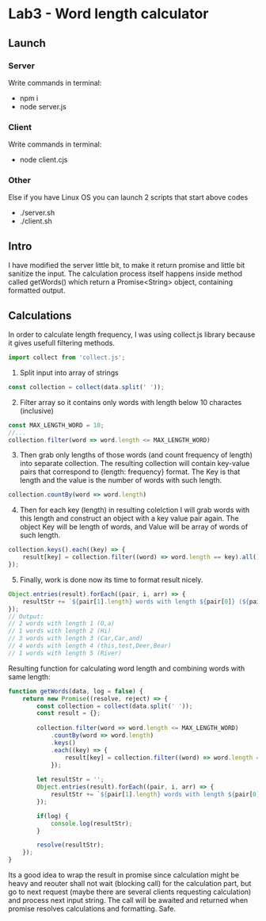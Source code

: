 # Lab3 - Word length calculator

## Launch
### Server
Write commands in terminal:
- npm i
- node server.js

### Client
Write commands in terminal:
- node client.cjs

### Other
Else if you have Linux OS you can launch 2 scripts that start above codes
- ./server.sh
- ./client.sh

## Intro
I have modified the server little bit, to make it return promise and little bit sanitize the input.
The calculation process itself happens inside method called getWords() which return a Promise\<String> object,
containing formatted output.

## Calculations
In order to calculate length frequency, I was using collect.js library because it gives usefull filtering methods. 
```js
import collect from 'collect.js';
```
1. Split input into array of strings
```js
const collection = collect(data.split(' '));
```
2. Filter array so it contains only words with length below 10 charactes (inclusive)
```js
const MAX_LENGTH_WORD = 10;
//...
collection.filter(word => word.length <= MAX_LENGTH_WORD)
```
3. Then grab only lengths of those words (and count frequency of length) into separate collection. The resulting collection will contain key-value pairs that correspond to {length: frequency} format. The Key is that length and the value is the number of words with such length.
```js
collection.countBy(word => word.length)
```
4. Then for each key (length) in resulting colelction I will grab words with this length and construct an object with a key value pair again. The object Key will be length of words, and Value will be array of words of such length.
```js
collection.keys().each((key) => {
    result[key] = collection.filter((word) => word.length == key).all();
});
```
5. Finally, work is done now its time to format result nicely.

```js
Object.entries(result).forEach((pair, i, arr) => {
    resultStr += `${pair[1].length} words with length ${pair[0]} (${pair[1]})\n`; 
});
// Output: 
// 2 words with length 1 (O,a)
// 1 words with length 2 (Hi)
// 3 words with length 3 (Car,Car,and)
// 4 words with length 4 (this,test,Deer,Bear)
// 1 words with length 5 (River)
```
Resulting function for calculating word length and combining words with same length:
```js
function getWords(data, log = false) {
    return new Promise((resolve, reject) => {
        const collection = collect(data.split(' '));
        const result = {};
        
        collection.filter(word => word.length <= MAX_LENGTH_WORD)
            .countBy(word => word.length)
            .keys()
            .each((key) => {
                result[key] = collection.filter((word) => word.length == key).all();
            });
        
        let resultStr = '';
        Object.entries(result).forEach((pair, i, arr) => {
            resultStr += `${pair[1].length} words with length ${pair[0]} (${pair[1]})\n`; 
        });

        if(log) {
            console.log(resultStr); 
        }

        resolve(resultStr);
    });
}
```
Its a good idea to wrap the result in promise since calculation might be heavy and reouter shall not wait (blocking call) for the calculation part, but go to next request (maybe there are several clients requesting calculation) and process next input string. The call will be awaited and returned when promise resolves calculations and formatting. Safe.


